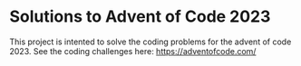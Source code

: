 # Solutions to Advent of Code 2023
This project is intented to solve the coding problems for the advent of code 2023. See the coding challenges here: https://adventofcode.com/
